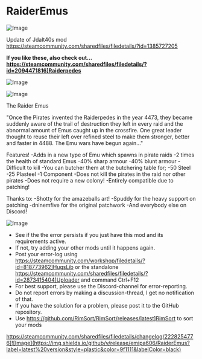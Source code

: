 # RaiderEmus

![Image](https://i.imgur.com/buuPQel.png)

Update of Jdalt40s mod
https://steamcommunity.com/sharedfiles/filedetails/?id=1385727205

**If you like these, also check out... https://steamcommunity.com/sharedfiles/filedetails/?id=2094471816]Raiderpedes**

![Image](https://i.imgur.com/pufA0kM.png)

	
![Image](https://i.imgur.com/Z4GOv8H.png)


The Raider Emus


"Once the Pirates invented the Raiderpedes in the year 4473, they became suddenly aware of the trail of destruction they left in every raid and the abnormal amount of Emus caught up in the crossfire. One great leader thought to reuse their left over refined steel to make them stronger, better and faster in 4488.
The Emu wars have begun again..."

Features!
-Adds in a new type of Emu which spawns in pirate raids
-2 times the health of standard Emus
-40% sharp armour
-40% blunt armour
-Difficult to kill
-You can butcher them at the butchering table for;
                 -50 Steel
                 -25 Plasteel
                 -1 Component
-Does not kill the pirates in the raid nor other pirates
-Does not require a new colony!
-Entirely compatible due to patching!

Thanks to:
-Shotty for the amazeballs art!
-Spuddy for the heavy support on patching
-dninemfive for the original patchwork
-And everybody else on Discord!


![Image](https://i.imgur.com/PwoNOj4.png)



-  See if the the error persists if you just have this mod and its requirements active.
-  If not, try adding your other mods until it happens again.
-  Post your error-log using https://steamcommunity.com/workshop/filedetails/?id=818773962]HugsLib or the standalone https://steamcommunity.com/sharedfiles/filedetails/?id=2873415404]Uploader and command Ctrl+F12
-  For best support, please use the Discord-channel for error-reporting.
-  Do not report errors by making a discussion-thread, I get no notification of that.
-  If you have the solution for a problem, please post it to the GitHub repository.
-  Use https://github.com/RimSort/RimSort/releases/latest]RimSort to sort your mods



https://steamcommunity.com/sharedfiles/filedetails/changelog/2228254776]![Image](https://img.shields.io/github/v/release/emipa606/RaiderEmus?label=latest%20version&style=plastic&color=9f1111&labelColor=black)

